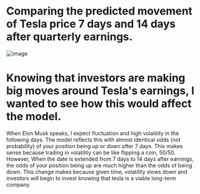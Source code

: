 # Comparing the predicted movement of Tesla price 7 days and 14 days after quarterly earnings. 
![image](https://github.com/kareem-weaver/kareem-weaver/assets/133832093/fc992734-0fa1-42b5-a9a9-837f2c67c377)

# Knowing that investors are making big moves around Tesla's earnings, I wanted to see how this would affect the model. 
When Elon Musk speaks, I expect fluctuation and high volatility in the following days. The model reflects this with almost identical odds (not probability) of your position being up or down after 7 days.
This makes sense because trading in volatility can be like flipping a coin, 50/50. However, When the date is extended from 7 days to 14 days after earnings, the odds of your position being up are much higher than the odds of being down. This change makes because given time, volatility slows down and investors will begin to invest knowing that tesla is a viable long-term company.
